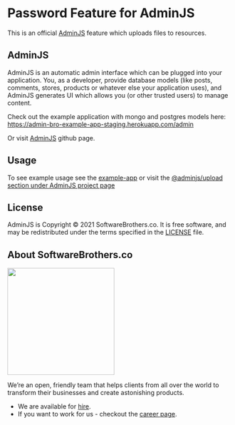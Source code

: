 # Password Feature for AdminJS

This is an official [AdminJS](https://github.com/SoftwareBrothers/adminjs) feature which uploads files to resources.

## AdminJS

AdminJS is an automatic admin interface which can be plugged into your application. You, as a developer, provide database models (like posts, comments, stores, products or whatever else your application uses), and AdminJS generates UI which allows you (or other trusted users) to manage content.

Check out the example application with mongo and postgres models here: https://admin-bro-example-app-staging.herokuapp.com/admin

Or visit [AdminJS](https://github.com/SoftwareBrothers/adminjs) github page.

## Usage

To see example usage see the [example-app](https://github.com/SoftwareBrothers/adminjs-upload/tree/master/example-app) or visit the [@adminjs/upload section under AdminJS project page](https://adminjs.co/module-@adminjs_upload.html)

## License

AdminJS is Copyright © 2021 SoftwareBrothers.co. It is free software, and may be redistributed under the terms specified in the [LICENSE](LICENSE.md) file.

## About SoftwareBrothers.co

<img src="https://softwarebrothers.co/assets/images/software-brothers-logo-full.svg" width=240>

We’re an open, friendly team that helps clients from all over the world to transform their businesses and create astonishing products.

* We are available for [hire](https://softwarebrothers.co/contact).
* If you want to work for us - checkout the [career page](https://softwarebrothers.co/career).
